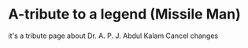 # A-tribute to a legend (Missile Man)
it's a tribute page about Dr. A. P. J. Abdul Kalam
Cancel changes
